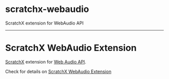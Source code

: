 # scratchx-webaudio
ScratchX extension for WebAudio API

---

# ScratchX WebAudio Extension

[ScratchX](http://scratchx.org) extension for [Web Audio API](http://www.w3.org/TR/webaudio/).

Check for details on [ScratchX WebAudio Extension](http://yokobond.github.io/scratchx-webaudio/)